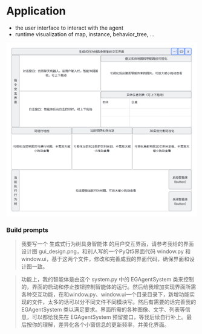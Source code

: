 # Application
- the user interface to interact with the agent
- runtime visualization of map, instance, behavior_tree, ... 



![alt text](docs/gui_design.png)

### Build prompts

> 我要写一个 生成式行为树具身智能体 的用户交互界面，请参考我给的界面设计图 gui_design.png，和别人写的一个PyQt5界面代码 window.py 和 window.ui，基于这两个文件，修改和完善成我的界面代码，确保界面和设计图一致。

> 功能上，我的智能体是由这个 system.py 中的 EGAgentSystem 类来控制的，界面的启动和停止按钮控制智能体的运行。然后给我增加实现界面所需各种交互功能，在和window.py、window.ui一个目录目录下，新增功能实现的文件，太多的话可以分不同文件不同模块写。然后有需要的话完善我的 EGAgentSystem 类以满足要求。界面所需的各种图像、文字、列表等信息，可以都给我先在 EGAgentSystem 预留接口，等我后续自行补上。最后按你的理解，差异化各个小窗信息的更新频率，并美化界面。